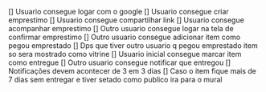 [] Usuario consegue logar com o google
[] Usuario consegue criar emprestimo
[] Usuario consegue compartilhar link
[] Usuario consegue acompanhar emprestimo
[] Outro usuario consegue logar na tela de confirmar emprestimo
[] Outro usuario consegue adicionar item como pegou emprestado
[] Dps que tiver outro usuario q pegou emprestado item so sera mostrado como vitrine
[] Usuario inicial consegue marcar item como entregue
[] Outro usuario consegue notificar que entregou
[] Notificações devem acontecer de 3 em 3 dias
[] Caso o item fique mais de 7 dias sem entregar e tiver setado como publico ira para o mural